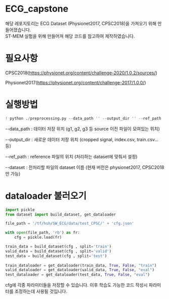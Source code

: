 # ECG_capstone

해당 레포지토리는 ECG Dataset (Physionet2017, CPSC2018)을 가져오기 위해 만들어졌습니다.  
ST-MEM 실험을 위해 만들어져 해당 코드를 참고하여 제작하였습니다.  

# 필요사항  

CPSC2018(https://physionet.org/content/challenge-2020/1.0.2/sources/)  

Physionet2017(https://physionet.org/content/challenge-2017/1.0.0/)  


# 실행방법

```python
! python ./preprocessing.py --data_path '' --output_dir '' --ref_path '' --dataset ''
```

--data_path : 데이터 저장 위치 (g1, g2, g3 등 source 이전 파일이 모여있는 위치)  

--output_dir : 새로운 데이터 저장 위치 (cropped signal, index.csv, train.csv... 등)  

--ref_path : reference 파일의 위치 (처리하는 dataset에 맞춰서 설정)  

--dataset : 전처리할 파일의 dataset 이름 (현재 버전은 physionet2017, CPSC2018만 가능)  


# dataloader 불러오기

```python
import pickle
from dataset import build_dataset, get_dataloader

file_path = '/tf/hsh/SW_ECG/data/test_CPSC/' + 'cfg.json'

with open(file_path, 'rb') as fr:
    cfg = pickle.load(fr)

train_data = build_dataset(cfg , split='train')
valid_data = build_dataset(cfg , split='valid')
test_data = build_dataset(cfg , split='test')
    
train_dataloader = get_dataloader(train_data, True, False, "train")
valid_dataloader = get_dataloader(valid_data, True, False, "eval")
test_dataloader = get_dataloader(test_data, True, False, "eval")
```

cfg에 각종 파라미터들을 저장할 수 있습니다. 이후 학습도 가능한 코드 작성시 파라미터를 조정하는데 사용될 것입니다. 
